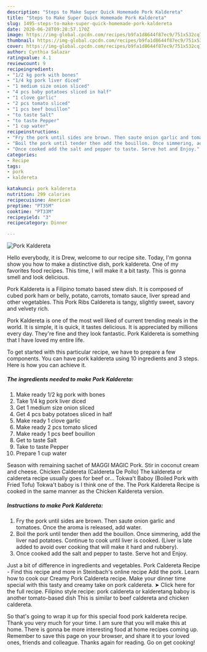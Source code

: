 ```yaml
---
description: "Steps to Make Super Quick Homemade Pork Kaldereta"
title: "Steps to Make Super Quick Homemade Pork Kaldereta"
slug: 1495-steps-to-make-super-quick-homemade-pork-kaldereta
date: 2020-06-28T09:28:57.170Z
image: https://img-global.cpcdn.com/recipes/b9fa1d8644f87ec9/751x532cq70/pork-kaldereta-recipe-main-photo.jpg
thumbnail: https://img-global.cpcdn.com/recipes/b9fa1d8644f87ec9/751x532cq70/pork-kaldereta-recipe-main-photo.jpg
cover: https://img-global.cpcdn.com/recipes/b9fa1d8644f87ec9/751x532cq70/pork-kaldereta-recipe-main-photo.jpg
author: Cynthia Salazar
ratingvalue: 4.1
reviewcount: 9
recipeingredient:
- "1/2 kg pork with bones"
- "1/4 kg pork liver diced"
- "1 medium size onion sliced"
- "4 pcs baby potatoes sliced in half"
- "1 clove garlic"
- "2 pcs tomato sliced"
- "1 pcs beef bouillon"
- "to taste Salt"
- "to taste Pepper"
- "1 cup water"
recipeinstructions:
- "Fry the pork until sides are brown. Then saute onion garlic and tomatoes. Once the aroma is released, add water."
- "Boil the pork until tender then add the bouillon. Once simmering, add the liver nad potatoes. Continue to cook until liver is cooked. (Liver is late added to avoid over cooking that will make it hard and rubbery)."
- "Once cooked add the salt and pepper to taste. Serve hot and Enjoy."
categories:
- Recipe
tags:
- pork
- kaldereta

katakunci: pork kaldereta 
nutrition: 299 calories
recipecuisine: American
preptime: "PT35M"
cooktime: "PT33M"
recipeyield: "3"
recipecategory: Dinner

---
```



![Pork Kaldereta](https://img-global.cpcdn.com/recipes/b9fa1d8644f87ec9/751x532cq70/pork-kaldereta-recipe-main-photo.jpg)

Hello everybody, it is Drew, welcome to our recipe site. Today, I'm gonna show you how to make a distinctive dish, pork kaldereta. One of my favorites food recipes. This time, I will make it a bit tasty. This is gonna smell and look delicious.

Pork Kaldereta is a Filipino tomato based stew dish. It is composed of cubed pork ham or belly, potato, carrots, tomato sauce, liver spread and other vegetables. This Pork Ribs Caldereta is tangy, slightly sweet, savory and velvety rich.

Pork Kaldereta is one of the most well liked of current trending meals in the world. It is simple, it is quick, it tastes delicious. It is appreciated by millions every day. They're fine and they look fantastic. Pork Kaldereta is something that I have loved my entire life.


To get started with this particular recipe, we have to prepare a few components. You can have pork kaldereta using 10 ingredients and 3 steps. Here is how you can achieve it.

<!--inarticleads1-->

##### The ingredients needed to make Pork Kaldereta:

1. Make ready 1/2 kg pork with bones
1. Take 1/4 kg pork liver diced
1. Get 1 medium size onion sliced
1. Get 4 pcs baby potatoes sliced in half
1. Make ready 1 clove garlic
1. Make ready 2 pcs tomato sliced
1. Make ready 1 pcs beef bouillon
1. Get to taste Salt
1. Take to taste Pepper
1. Prepare 1 cup water


Season with remaining sachet of MAGGI MAGIC Pork. Stir in coconut cream and cheese. Chicken Caldereta (Caldereta De Pollo) The kaldereta or caldereta recipe usually goes for beef or… Tokwa&#39;t Baboy (Boiled Pork with Fried Tofu) Tokwa&#39;t baboy is I think one of the. The Pork Kaldereta Recipe is cooked in the same manner as the Chicken Kaldereta version. 

<!--inarticleads2-->

##### Instructions to make Pork Kaldereta:

1. Fry the pork until sides are brown. Then saute onion garlic and tomatoes. Once the aroma is released, add water.
1. Boil the pork until tender then add the bouillon. Once simmering, add the liver nad potatoes. Continue to cook until liver is cooked. (Liver is late added to avoid over cooking that will make it hard and rubbery).
1. Once cooked add the salt and pepper to taste. Serve hot and Enjoy.


Just a bit of difference in ingredients and vegetables. Pork Caldereta Recipe - Find this recipe and more in Steinbach&#39;s online recipe Add the pork. Learn how to cook our Creamy Pork Caldereta recipe. Make your dinner time special with this tasty and creamy take on pork caldereta. ➤ Click here for the full recipe. Filipino style recipe: pork caldereta or kalderetang baboy is another tomato-based dish This is similar to beef caldereta and chicken caldereta. 

So that's going to wrap it up for this special food pork kaldereta recipe. Thank you very much for your time. I am sure that you will make this at home. There is gonna be more interesting food at home recipes coming up. Remember to save this page on your browser, and share it to your loved ones, friends and colleague. Thanks again for reading. Go on get cooking!
